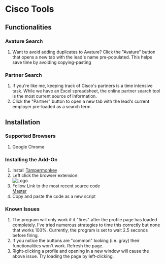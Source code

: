 # Cisco Tools

## Functionalities
### Avature Search
  1. Want to avoid adding duplicates to Avature? Click the "Avature" button that opens a new tab with the lead's name pre-populated. This helps save time by avoiding copying-pasting

### Partner Search
  1. If you're like me, keeping track of Cisco's partners is a time intensive task. While we have an Excel spreadsheet, the online partner search tool is the most current source of information. 
  2. Click the "Partner" button to open a new tab with the lead's current employer pre-loaded as a search term.
  
## Installation
### Supported Browsers
1. Google Chrome

### Installing the Add-On
1. Install [Tampermonkey](https://chrome.google.com/webstore/detail/tampermonkey/dhdgffkkebhmkfjojejmpbldmpobfkfo?hl=en "TamperMonkey")
2. Left click the browser extension  
![Logo](https://lh3.googleusercontent.com/2Nck70VF3N4WrJV4VZbgj2SNO7wWucNB1McQbS-ukSewe214Nt1AmH6pQPZ8KZgGWx6GvJbz5Q=s128-h128-e365)
2. Follow Link to the most recent source code  
[Master](https://github.com/estasney/userScripts/blob/master/LinkedIn/Cisco%20Tools%20v0.0.1)
3. Copy and paste the code as a new script
  
### Known Issues
  1. The program will only work if it "fires" after the profile page has loaded completely. I've tried numerous strategies to time this correctly but none that works 100%. Currently, the program is set to wait 2.5 seconds before firing.
  2. If you notice the buttons are "common" looking (i.e. gray) their functionalities won't work. Refresh the page.
  3. Right-clicking a profile and opening in a new window will cause the above issue. Try loading the page by left-clicking.
